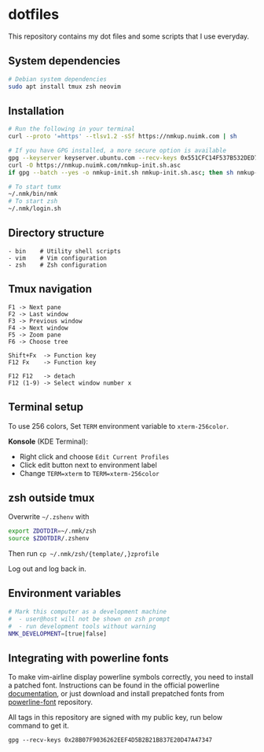 # dotfiles
This repository contains my dot files and some scripts that I use everyday.

## System dependencies
```sh
# Debian system dependencies
sudo apt install tmux zsh neovim
```

## Installation
```sh
# Run the following in your terminal
curl --proto '=https' --tlsv1.2 -sSf https://nmkup.nuimk.com | sh

# If you have GPG installed, a more secure option is available
gpg --keyserver keyserver.ubuntu.com --recv-keys 0x551CFC14F537B532DED712EAE84E0669828CF62A
curl -O https://nmkup.nuimk.com/nmkup-init.sh.asc
if gpg --batch --yes -o nmkup-init.sh nmkup-init.sh.asc; then sh nmkup-init.sh; fi

# To start tumx
~/.nmk/bin/nmk
# To start zsh
~/.nmk/login.sh
```

## Directory structure
```
- bin    # Utility shell scripts
- vim    # Vim configuration
- zsh    # Zsh configuration
```

## Tmux navigation
```
F1 -> Next pane
F2 -> Last window
F3 -> Previous window
F4 -> Next window
F5 -> Zoom pane
F6 -> Choose tree

Shift+Fx  -> Function key
F12 Fx    -> Function key

F12 F12   -> detach
F12 (1-9) -> Select window number x
```


## Terminal setup
To use 256 colors, Set `TERM` environment variable to `xterm-256color`.

**Konsole** (KDE Terminal):
- Right click and choose `Edit Current Profiles`
- Click edit button next to environment label
- Change `TERM=xterm` to `TERM=xterm-256color`


## zsh outside tmux
Overwrite `~/.zshenv` with
```sh
export ZDOTDIR=~/.nmk/zsh
source $ZDOTDIR/.zshenv
```

Then run `cp ~/.nmk/zsh/{template/,}zprofile`

Log out and log back in.


## Environment variables
```sh
# Mark this computer as a development machine
#  - user@host will not be shown on zsh prompt
#  - run development tools without warning
NMK_DEVELOPMENT=[true|false]
```


## Integrating with powerline fonts
To make vim-airline display powerline symbols correctly, you need to install a patched font. Instructions can be found in the official powerline [documentation][1], or just download and install prepatched fonts from [powerline-font][2] repository.


All tags in this repository are signed with my public key, run below command to get it.

`gpg --recv-keys 0x28B07F9036262EEF4D5B2B21B837E20D47A47347`


[1]: https://powerline.readthedocs.org/en/latest/installation/linux.html#fonts-installation
[2]: https://github.com/Lokaltog/powerline-fonts
